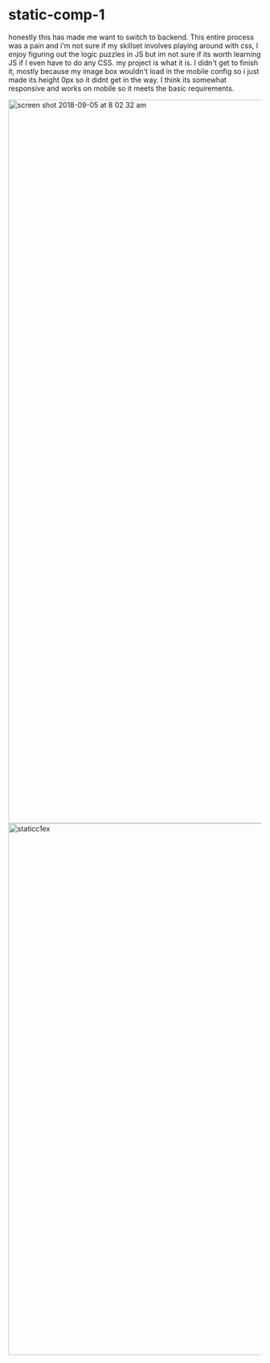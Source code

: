 # static-comp-1
honestly this has made me want to switch to backend. This entire process was a pain and i'm not sure if my skillset
involves playing around with css, I enjoy figuring out the logic puzzles in JS but im not sure if its worth learning JS if I even have to do any CSS.
my project is what it is. I didn't get to finish it, mostly because my image box wouldn't load in the mobile config so i just made its height 0px so it didnt get in the way. I think its somewhat responsive and works on mobile so it meets the basic requirements.

<img width="1440" alt="screen shot 2018-09-05 at 8 02 32 am" src="https://user-images.githubusercontent.com/40470660/45098403-27b3ea80-b0e2-11e8-94d6-6f76c494ef68.png">

<img width="1058" alt="staticc1ex" src="https://user-images.githubusercontent.com/40470660/45098011-57aebe00-b0e1-11e8-844e-1c7cab089f70.png">
